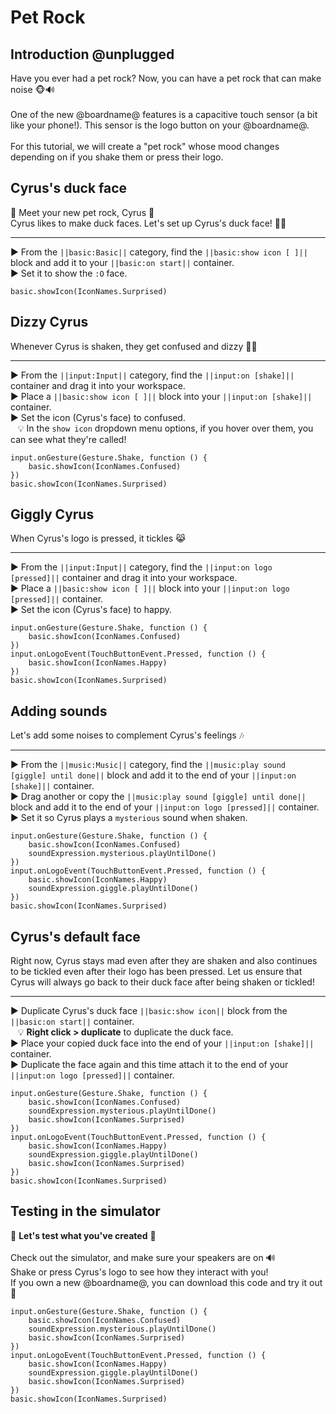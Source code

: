 # Pet Rock

## Introduction @unplugged

Have you ever had a pet rock? Now, you can have a pet rock that can make noise 🐵🔊
<br/>
<br/>
One of the new @boardname@ features is a capacitive touch sensor (a bit like your phone!). This sensor is the logo button on your @boardname@.
<br/>
<br/>
For this tutorial, we will create a "pet rock" whose mood changes depending on if you shake them or press their logo.

## Cyrus's duck face

👋 Meet your new pet rock, Cyrus 👋
<br/>
Cyrus likes to make duck faces. Let's set up Cyrus's duck face! 🦆😏

---

► From the ``||basic:Basic||`` category, find the ``||basic:show icon [ ]||`` block and add it to your ``||basic:on start||`` container.
<br/>
► Set it to show the ``:O`` face.

```blocks
basic.showIcon(IconNames.Surprised)
```

## Dizzy Cyrus

Whenever Cyrus is shaken, they get confused and dizzy 😵‍💫

---

► From the ``||input:Input||`` category, find the ``||input:on [shake]||`` container and drag it into your workspace.
<br/>
► Place a ``||basic:show icon [ ]||`` block into your ``||input:on [shake]||`` container.
<br/>
► Set the icon (Cyrus's face) to confused.
<br/>
&nbsp;&nbsp; 💡 In the ``show icon`` dropdown menu options, if you hover over them, you can see what they're called!

```blocks
input.onGesture(Gesture.Shake, function () {
    basic.showIcon(IconNames.Confused)
})
basic.showIcon(IconNames.Surprised)
```

## Giggly Cyrus

When Cyrus's logo is pressed, it tickles 😹

---

► From the ``||input:Input||`` category, find the ``||input:on logo [pressed]||`` container and drag it into your workspace.
<br/>
► Place a ``||basic:show icon [ ]||`` block into your ``||input:on logo [pressed]||`` container.
<br/>
► Set the icon (Cyrus's face) to happy.

```blocks
input.onGesture(Gesture.Shake, function () {
    basic.showIcon(IconNames.Confused)
})
input.onLogoEvent(TouchButtonEvent.Pressed, function () {
    basic.showIcon(IconNames.Happy)
})
basic.showIcon(IconNames.Surprised)
```

## Adding sounds

Let's add some noises to complement Cyrus's feelings 🎶

---

► From the ``||music:Music||`` category, find the ``||music:play sound [giggle] until done||`` block and add it to the end of your ``||input:on [shake]||`` container.
<br/>
► Drag another or copy the ``||music:play sound [giggle] until done||`` block and add it to the end of your ``||input:on logo [pressed]||`` container.
<br/>
► Set it so Cyrus plays a ``mysterious`` sound when shaken.

```blocks
input.onGesture(Gesture.Shake, function () {
    basic.showIcon(IconNames.Confused)
    soundExpression.mysterious.playUntilDone()
})
input.onLogoEvent(TouchButtonEvent.Pressed, function () {
    basic.showIcon(IconNames.Happy)
    soundExpression.giggle.playUntilDone()
})
basic.showIcon(IconNames.Surprised)
```

## Cyrus's default face

Right now, Cyrus stays mad even after they are shaken and also continues to be tickled even after their logo has been pressed. Let us ensure that Cyrus will always go back to their duck face after being shaken or tickled!

---

► Duplicate Cyrus's duck face ``||basic:show icon||`` block from the ``||basic:on start||`` container.
<br/>
&nbsp;&nbsp; 💡 **Right click > duplicate** to duplicate the duck face.
<br/>
► Place your copied duck face into the end of your ``||input:on [shake]||`` container.
<br/>
► Duplicate the face again and this time attach it to the end of your ``||input:on logo [pressed]||`` container.

```blocks
input.onGesture(Gesture.Shake, function () {
    basic.showIcon(IconNames.Confused)
    soundExpression.mysterious.playUntilDone()
    basic.showIcon(IconNames.Surprised)
})
input.onLogoEvent(TouchButtonEvent.Pressed, function () {
    basic.showIcon(IconNames.Happy)
    soundExpression.giggle.playUntilDone()
    basic.showIcon(IconNames.Surprised)
})
basic.showIcon(IconNames.Surprised)
```

## Testing in the simulator

🐾 **Let's test what you've created** 🐾
<br/>
<br/>
Check out the simulator, and make sure your speakers are on 🔊
<br/>
Shake or press Cyrus's logo to see how they interact with you!
<br/>
If you own a new @boardname@, you can download this code and try it out 🥳

```blocks
input.onGesture(Gesture.Shake, function () {
    basic.showIcon(IconNames.Confused)
    soundExpression.mysterious.playUntilDone()
    basic.showIcon(IconNames.Surprised)
})
input.onLogoEvent(TouchButtonEvent.Pressed, function () {
    basic.showIcon(IconNames.Happy)
    soundExpression.giggle.playUntilDone()
    basic.showIcon(IconNames.Surprised)
})
basic.showIcon(IconNames.Surprised)
```